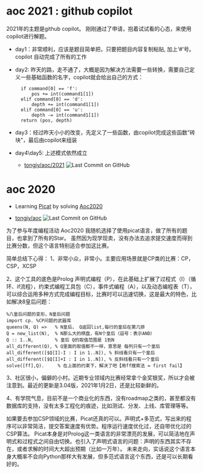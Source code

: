 # aoc 2021 : github copilot
2021年的主题是github copilot。 刚刚通过了申请，抱着试试看的心态，来使用copilot进行解题。
- day1：非常顺利，应该是题目简单把，只要把题目内容复制粘贴, 加上‘#’号。copilot 自动完成了所有的工作
- day2: 昨天的路，走不通了，大概是因为解决方法需要一些转换，需要自己定义一些基础函数的名字，copilot就会给出自己的方式：

        if command[0] == 'f':
            pos += int(command1[1])
        elif command[0] == 'd':
            depth += int(command1[1])
        elif command[0] == 'u':
            depth -= int(command1[1])
        return (pos, depth)
- day3：经过昨天小小的改变，先定义了一些函数，由copilot完成这些函数"砖块"，最后由copilot来组装
- day4\day5: 上述模式依然成立
  - [tongjy/aoc/2021](https://github.com/tongjy/aoc/2021) ![Last Commit on GitHub](https://img.shields.io/badge/last%20commit-2021--12--05-brightgreen)

# aoc 2020
- Learning [Picat](http://picat-lang.org/) by solving [Aoc2020](https://adventofcode.com/)
* [tongjy/aoc](https://github.com/tongjy/aoc) ![Last Commit on GitHub](https://img.shields.io/badge/last%20commit-2021--01--06-brightgreen)

为了参与年度编程活动 Aoc2020 我随机选择了使用picat语言，做了所有的题目，也拿到了所有的Star。
虽然因为现学现卖，没有办法去追求提交速度而得到比赛分数，但这个语言特别适合参加这比赛。

简单总结下心得：
1、非常小众，非常小。主要应用场景就是CP类的比赛：CP，CSP，XCSP

2、这个工具的底色是Prolog 声明式编程（P），在此基础上扩展了过程式（I）（循环、if流程），约束式编程工具包（C），事件式编程（A），以及动态编程表（T），可以综合运用多种方式完成编程目标，比赛时可以迅速切换，这是最大的特色，比如解决8皇后问题：

    %八皇后问题的变形，N皇后问题
    import cp. %CP问题的武器库 
    queens(N, Q) =>   % N皇后， Q返回list,每行的皇后在第几排
    Q = new_list(N),  % N那么大的棋盘，有N个皇后（逗号：表示AND） 
    Q :: 1..N,        % 皇后 Q的取值范围是 1到N
    all_different(Q), % Q里面的取值都不一样，意思是 每列只有一个皇后
    all_different([$Q[I]-I : I in 1..N]), % 斜线看只有一个皇后
    all_different([$Q[I]+I : I in 1..N]), % 反斜线看只有一个皇后
    solve([ff],Q).     % 在上面的约束下，解决了吧【用ff搜索法 = first fail】

    
3、社区很小，偏僻的小村。近期专业领域内比赛经常拿个金奖银奖，所以才会被注意到。最近的更新是3.04版，2021年1月2日，还是比较新鲜的。

4、有学院气息，目前不是一个商业化的东西，没有roadmap之类的，甚至都没有数据库的支持，没有太多工程化的痕迹，比如测试、分发、上线、库管理等等。

如果要去参加CSP领域的比赛，Picat还真的可以。声明式+多范式，写出来的程序可以非常简洁，提交答案速度有优势。程序运行速度优化过，还自带优化过的CSP算法。
Picat本身是对Prolog这一类语言的非常漂亮的发展，可以简洁地在声明式和过程式之间自由切换。也引入了声明式语言的问题：声明的东西其实不存在，或者求解的时间大大超出预期（比如一万年）。
未来走向，实话说这个语言本身大概率不会向Python那样大有发展，但多范式语言这个东西，还是可以长期看好的。
